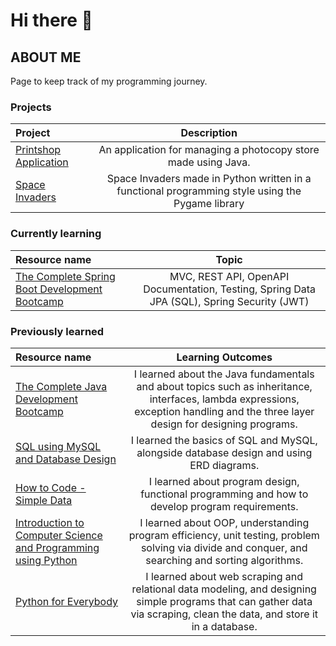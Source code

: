 # Hi there 👋

## ABOUT ME
Page to keep track of my programming journey.

### Projects
Project | Description
:-- | :--: | 
[Printshop Application](https://github.com/LapisLazuli2/printshop) | An application for managing a photocopy store made using Java.
[Space Invaders](https://github.com/LapisLazuli2/Space-Invaders-Python) | Space Invaders made in Python written in a functional programming style using the Pygame library
### Currently learning
Resource name | Topic
:-- | :--: | 
[The Complete Spring Boot Development Bootcamp](https://www.udemy.com/course/the-complete-spring-boot-development-bootcamp/) | MVC, REST API, OpenAPI Documentation, Testing, Spring Data JPA (SQL), Spring Security (JWT)



### Previously learned
Resource name | Learning Outcomes
:-- | :--: | 
[The Complete Java Development Bootcamp](https://www.udemy.com/course/the-complete-java-development-bootcamp/) | I learned about the Java fundamentals and about topics such as inheritance, interfaces, lambda expressions, exception handling and the three layer design for designing programs.
[SQL using MySQL and Database Design](https://www.udemy.com/course/sql-for-beginners-course) | I learned the basics of SQL and MySQL, alongside database design and using ERD diagrams.
[How to Code - Simple Data](https://www.edx.org/course/how-to-code-simple-data) | I learned about program design, functional programming and how to develop program requirements.
[Introduction to Computer Science and Programming using Python](https://ocw.mit.edu/courses/electrical-engineering-and-computer-science/6-0001-introduction-to-computer-science-and-programming-in-python-fall-2016/) | I learned about OOP, understanding program efficiency, unit testing, problem solving via divide and conquer, and searching and sorting algorithms. 
[Python for Everybody](https://www.py4e.com/lessons) | I learned about web scraping and relational data modeling, and designing simple programs that can gather data via scraping, clean the data, and store it in a database.

<!--
**LapisLazuli2/LapisLazuli2** is a ✨ _special_ ✨ repository because its `README.md` (this file) appears on your GitHub profile.

Here are some ideas to get you started:

- 🔭 I’m currently working on ...
- 🌱 I’m currently learning ...
- 👯 I’m looking to collaborate on ...
- 🤔 I’m looking for help with ...
- 💬 Ask me about ...
- 📫 How to reach me: ...
- 😄 Pronouns: ...
- ⚡ Fun fact: ...
-->
